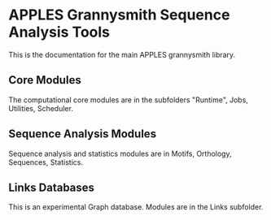 APPLES Grannysmith Sequence Analysis Tools
==========================================

This is the documentation for the main APPLES grannysmith library.

Core Modules
------------

The computational core modules are in the subfolders "Runtime", 
Jobs, Utilities, Scheduler.

Sequence Analysis Modules
-------------------------

Sequence analysis and statistics modules are in Motifs, Orthology,
Sequences, Statistics.

Links Databases
---------------

This is an experimental Graph database. Modules are in the Links 
subfolder.